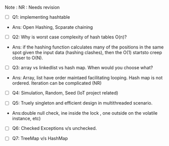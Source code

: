 Note : NR : Needs revision

- [ ] Q1: implementing hashtable 
 - Ans: Open Hashing, Scparate chaining

- [ ] Q2: Why is worst case complexity of hash tables O(n)? 
 -  Ans: if the hashing function calculates many of the positions in the same spot given the input data (hashing clashes), then the O(1) startsto creep closer to O(N).

- [ ] Q3: array vs linkedlist vs hash map. When would you choose what?
 -  Ans: Array, list have order maintaed facilitating looping. Hash map is not ordered. Iteration can be complicated (NR)
 
- [ ] Q4: Simulation, Random, Seed (IoT project related)  

- [ ] Q5: Truely singleton and efficient design in multithreaded scenario. 
 - Ans:double null check, ine inside the lock , one outside on the volatile instance, etc)
 
- [ ] Q6: Checked Exceptions v/s unchecked.

- [ ] Q7: TreeMap v/s HashMap




